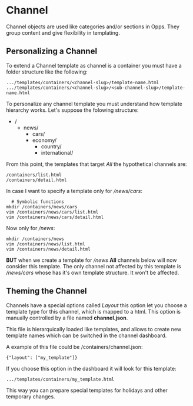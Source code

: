 
Channel
=======

Channel objects are used like categories and/or sections in Opps.
They group content and give flexibility in templating.

Personalizing a Channel
-----------------------

To extend a Channel template as channel is a container you must have a folder structure like the following:

    .../templates/containers/<channel-slug>/template-name.html
    .../templates/containers/<channel-slug>/<sub-channel-slug>/template-name.html

To personalize any channel template you must understand how template
hierarchy works.
Let's suppose the folowing structure:

  - /
    - news/
      - cars/
      - economy/
         - country/
         - international/

From this point, the templates that target *All* the hypothetical channels are:

    /containers/list.html
    /containers/detail.html

In case I want to specify a template only for */news/cars*:

	  # Symbolic functions
    mkdir /containers/news/cars
    vim /containers/news/cars/list.html
    vim /containers/news/cars/detail.html

Now only for */news*:

    mkdir /containers/news
    vim /containers/news/list.html
    vim /containers/news/detail.html

**BUT** when we create a template for */news* **All** channels below will now consider this template.
The only channel not affected by this template is */news/cars* whose has it's own template structure.
It won't be affected.

Theming the Channel
-------------------

Channels have a special options called *Layout* this option let you choose a template type for this channel, which is mapped to a html.
This option is manually controlled by a file named **channel.json**.

This file is hierarquically loaded like templates, and allows to create new template names which can be switched in the channel dashboard.

A example of this file could be /containers/channel.json:

    {"layout": ["my_template"]}

If you choose this option in the dashboard it will look for this template:

    .../templates/containers/my_template.html

This way you can prepare special templates for holidays and other temporary changes.
